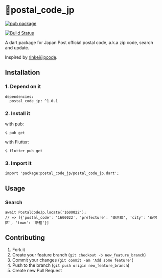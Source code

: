 # 📮postal_code_jp

[![pub package](https://img.shields.io/pub/v/postal_code_jp.svg)](https://pub.dev/packages/postal_code_jp)

[![Build Status](https://travis-ci.org/yamarkz/postal_code_jp.svg?branch=master)](https://travis-ci.org/yamarkz/postal_code_jp)

A dart package for Japan Post official postal code, a.k.a zip code, search and update.

Inspired by  [rinkei/jipcode](https://github.com/rinkei/jipcode).

## Installation

### 1. Depend on it

```
dependencies:
  postal_code_jp: ^1.0.1
```

### 2. Install it

with pub:

```
$ pub get
```

with Flutter:

```
$ flutter pub get
```

### 3. Import it

```
import 'package:postal_code_jp/postal_code_jp.dart';
```

## Usage

### Search

```
await PostalCodeJp.locate('1600022');
// => [{'postal_code': '1600022', 'prefecture': '東京都', 'city': '新宿区', 'town': '新宿'}]
```

## Contributing

1. Fork it
2. Create your feature branch (`git checkout -b new_feature_branch`)
3. Commit your changes (`git commit -am 'Add some feature'`)
4. Push to the branch (`git push origin new_feature_branch`)
5. Create new Pull Request
